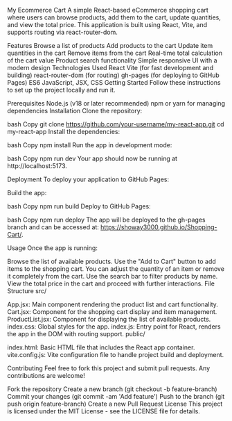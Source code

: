 
My Ecommerce Cart
A simple React-based eCommerce shopping cart where users can browse products, add them to the cart, update quantities, and view the total price. This application is built using React, Vite, and supports routing via react-router-dom.

Features
Browse a list of products
Add products to the cart
Update item quantities in the cart
Remove items from the cart
Real-time total calculation of the cart value
Product search functionality
Simple responsive UI with a modern design
Technologies Used
React
Vite (for fast development and building)
react-router-dom (for routing)
gh-pages (for deploying to GitHub Pages)
ES6 JavaScript, JSX, CSS
Getting Started
Follow these instructions to set up the project locally and run it.

Prerequisites
Node.js (v18 or later recommended)
npm or yarn for managing dependencies
Installation
Clone the repository:

bash
Copy
git clone https://github.com/your-username/my-react-app.git
cd my-react-app
Install the dependencies:

bash
Copy
npm install
Run the app in development mode:

bash
Copy
npm run dev
Your app should now be running at http://localhost:5173.

Deployment
To deploy your application to GitHub Pages:

Build the app:

bash
Copy
npm run build
Deploy to GitHub Pages:

bash
Copy
npm run deploy
The app will be deployed to the gh-pages branch and can be accessed at: https://showay3000.github.io/Shopping-Cart/.

Usage
Once the app is running:

Browse the list of available products.
Use the "Add to Cart" button to add items to the shopping cart.
You can adjust the quantity of an item or remove it completely from the cart.
Use the search bar to filter products by name.
View the total price in the cart and proceed with further interactions.
File Structure
src/

App.jsx: Main component rendering the product list and cart functionality.
Cart.jsx: Component for the shopping cart display and item management.
ProductList.jsx: Component for displaying the list of available products.
index.css: Global styles for the app.
index.js: Entry point for React, renders the app in the DOM with routing support.
public/

index.html: Basic HTML file that includes the React app container.
vite.config.js: Vite configuration file to handle project build and deployment.

Contributing
Feel free to fork this project and submit pull requests. Any contributions are welcome!

Fork the repository
Create a new branch (git checkout -b feature-branch)
Commit your changes (git commit -am 'Add feature')
Push to the branch (git push origin feature-branch)
Create a new Pull Request
License
This project is licensed under the MIT License - see the LICENSE file for details.